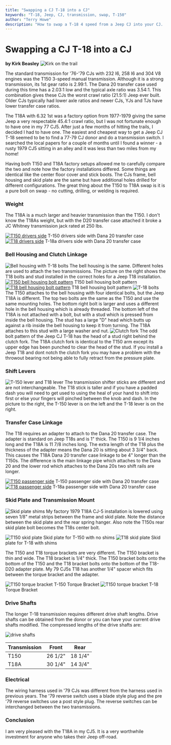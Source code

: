```yaml
---
title: "Swapping a CJ T-18 into a CJ"
keywords: "T-18, Jeep, CJ, transmission, swap, T-150"
author: "Terry Howe"
description: "How to swap a T-18 4 speed from a Jeep CJ into your CJ.  The swap is easy for T-150 3 speed equipped CJs."
---
```

# Swapping a CJ T-18 into a CJ

**by Kirk Beasley** ![Kirk on the trail](../../img/transmission/upgrades/cjt18/kjb.jpg)

The standard transmission for '76-'79 CJs with 232 I6, 258 I6 and 304 V8 engines was the T150 3-speed manual transmission. Although it is a strong transmission, its 1st gear ratio is 2.99:1. The Dana 20 transfer case used during this time has a 2.03:1 low and the typical axle ratio was 3.54:1. This combination gives these CJs the worst crawl ratio (21.5:1) Jeep ever built. Older CJs typically had lower axle ratios and newer CJs, YJs and TJs have lower transfer case ratios.

The T18A with 6.32 1st was a factory option from 1977-1979 giving the same Jeep a very respectable 45.4:1 crawl ratio, but I was not fortunate enough to have one in my 77 CJ5. After just a few months of hitting the trails, I decided I had to have one. The easiest and cheapest way to get a Jeep CJ T-18 seemed to be to find a 77-79 CJ donor and do a transmission switch. I searched the local papers for a couple of months until I found a winner - a rusty 1979 CJ5 sitting in an alley and it was less than two miles from my home!

Having both T150 and T18A factory setups allowed me to carefully compare the two and note how the factory installations differed. Some things are identical like the center floor cover and stick boots. The CJs frame, bell housing and skid plate are the same but have additional holes drilled for different configurations. The great thing about the T150 to T18A swap is it is a pure bolt on swap - no cutting, drilling, or welding is required.

### Weight

The T18A is a much larger and heavier transmission than the T150. I don't know the T18As weight, but with the D20 transfer case attached it broke a JC Whitney transmission jack rated at 250 lbs.

[![T150 drivers side](../../img/transmission/upgrades/cjt18/t150-1.jpg)](../../img/transmission/upgrades/cjt18/t150-1.jpg) T-150 drivers side with Dana 20 transfer case [![T18 drivers side](../../img/transmission/upgrades/cjt18/t18a-1.jpg)](../../img/transmission/upgrades/cjt18/t18a-1.jpg) T-18a drivers side with Dana 20 transfer case

### Bell Housing and Clutch Linkage

![Bell housing with T-18 bolts](../../img/transmission/upgrades/cjt18/bell.jpg) The bell housing is the same. Different holes are used to attach the two transmissions. The picture on the right shows the T18 bolts and stud installed in the correct holes for a Jeep T18 installation. [![T150 bell housing bolt pattern](../../img/transmission/upgrades/cjt18/t150-3.jpg)](../../img/transmission/upgrades/cjt18/t150-3.jpg) T150 bell housing bolt pattern [![T18 bell housing bolt pattern](../../img/transmission/upgrades/cjt18/t18a-3.jpg)](../../img/transmission/upgrades/cjt18/t18a-3.jpg) T18 bell housing bolt pattern  ![T-18 bolts](../../img/transmission/upgrades/cjt18/nuts.jpg) The T150 attaches to the bell housing with four identical bolts, but the Jeep T18A is different. The top two bolts are the same as the T150 and use the same mounting holes. The bottom right bolt is larger and uses a different hole in the bell housing which is already threaded. The bottom left of the T18A is not attached with a bolt, but with a stud which is pressed from inside the bell housing. The stud has a large "D" head which butts up against a rib inside the bell housing to keep it from turning. The T18A attaches to this stud with a large washer and nut. ![Clutch fork](../../img/transmission/upgrades/cjt18/throw-2.jpg) The odd bolt pattern of the Jeep CJ T-18 has the head of a stud right behind the clutch fork. The T18A clutch fork is identical to the T150 arm except its upper edge has been punched to clear the head of the stud. If you install a Jeep T18 and dont notch the clutch fork you may have a problem with the throwout bearing not being able to fully retract from the pressure plate.

### Shift Levers

![T-150 lever and T18 lever](../../img/transmission/upgrades/cjt18/sticks.jpg) The transmission shifter sticks are different and are not interchangeable. The T18 stick is taller and if you have a padded dash you will need to get used to using the heal of your hand to shift into first or else your fingers will pinched between the knob and dash. In the picture to the right, the T-150 lever is on the left and the T-18 lever is on the right.

### Transfer Case Linkage

The T18 requires an adapter to attach to the Dana 20 transfer case. The adapter is standard on Jeep T18s and is 1" thick. The T150 is 9 1/4 inches long and the T18A is 11 7/8 inches long. The extra length of the T18 plus the thickness of the adapter means the Dana 20 is sitting about 3 3/4" back. This causes the T18A Dana 20 transfer case linkage to be 4" longer than the T150s. The difference is the main linkage pipe which attaches to the Dana 20 and the lower rod which attaches to the Dana 20s two shift rails are longer.

[![T150 passenger side](../../img/transmission/upgrades/cjt18/t150-2.jpg)](../../img/transmission/upgrades/cjt18/t150-2.jpg) T-150 passenger side with Dana 20 transfer case [![T18 passenger side](../../img/transmission/upgrades/cjt18/t18a-2.jpg)](../../img/transmission/upgrades/cjt18/t18a-2.jpg) T-18a passenger side with Dana 20 transfer case

### Skid Plate and Transmission Mount

![Skid plate shims](../../img/transmission/upgrades/cjt18/shims.jpg) My factory 1979 T18A CJ-5 installation is lowered using seven 1/8" metal strips between the frame and skid plate. Note the distance between the skid plate and the rear spring hanger. Also note the T150s rear skid plate bolt becomes the T18s center bolt.

![T150 skid plate](../../img/transmission/upgrades/cjt18/cj5-t150.jpg) Skid plate for T-150 with no shims ![T18 skid plate](../../img/transmission/upgrades/cjt18/cj5-t18.jpg) Skid plate for T-18 with shims

The T150 and T18 torque brackets are very different. The T150 bracket is thin and wide. The T18 bracket is 1/4" thick. The T150 bracket bolts onto the bottom of the T150 and the T18 bracket bolts onto the bottom of the T18-D20 adapter plate. My 79 CJ5s T18 has another 1/4" spacer which fits between the torque bracket and the adapter.

![T150 torque bracket](../../img/transmission/upgrades/cjt18/t150-t_1.jpg) T-150 Torque Bracket ![T150 torque bracket](../../img/transmission/upgrades/cjt18/t18-to_1.jpg) T-18 Torque Bracket

### Drive Shafts

The longer T-18 transmission requires different drive shaft lengths. Drive shafts can be obtained from the donor or you can have your current drive shafts modified. The compressed lengths of the drive shafts are:

![drive shafts](../../img/transmission/upgrades/cjt18/shafts.jpg)

| Transmission | Front   | Rear    |
|--------------|---------|---------|
| T150         | 26 1/2" | 18 1/4" |
| T18A         | 30 1/4" | 14 3/4" |

### Electrical

The wiring harness used in '79 CJs was different from the harness used in previous years. The '79 reverse switch uses a blade style plug and the pre '79 reverse switches use a post style plug. The reverse switches can be interchanged between the two transmissions.

### Conclusion

I am very pleased with the T18A in my CJ5. It is a very worthwhile investment for anyone who takes their Jeep off-road.